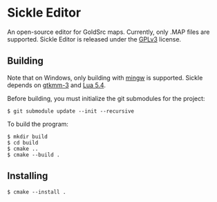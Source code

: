 
# Sickle Editor

An open-source editor for GoldSrc maps. Currently, only .MAP files are supported. Sickle Editor is released under the [GPLv3](https://www.gnu.org/licenses/gpl-3.0.en.html) license.


## Building

Note that on Windows, only building with [mingw](https://www.mingw-w64.org) is supported. Sickle depends on [gtkmm-3](https://gtkmm.org/en/index.html) and [Lua 5.4](https://www.lua.org).

Before building, you must initialize the git submodules for the project:

```shell
$ git submodule update --init --recursive
```

To build the program:

```shell
$ mkdir build
$ cd build
$ cmake ..
$ cmake --build .
```

## Installing

```shell
$ cmake --install .
```

